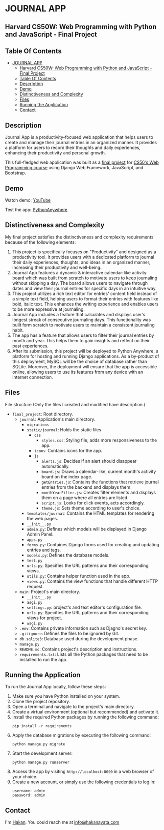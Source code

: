 # JOURNAL APP

## Harvard CS50W: Web Programming with Python and JavaScript - Final Project 

## Table Of Contents

- [JOURNAL APP](#journal-app)
  - [Harvard CS50W: Web Programming with Python and JavaScript - Final Project](#harvard-cs50w-web-programming-with-python-and-javascript---final-project)
  - [Table Of Contents](#table-of-contents)
  - [Description](#description)
  - [Demo](#demo)
  - [Distinctiveness and Complexity](#distinctiveness-and-complexity)
  - [Files](#files)
  - [Running the Application](#running-the-application)
  - [Contact](#contact)

## Description
Journal App is a productivity-focused web application that helps users to create and manage their journal entries in an organized manner. It provides a platform for users to record their thoughts and daily experiences, enhancing their productivity and personal growth.

This full-fledged web application was built as a [final project](https://cs50.harvard.edu/web/2020/projects/final/capstone/) for [CS50's Web Programming course](https://cs50.harvard.edu/web/2020/) using Django Web Framework, JavaScript, and Bootstrap.

## Demo
Watch demo: [YouTube](...)

Test the app: [PythonAnywhere](...)

## Distinctiveness and Complexity

My final project satisfies the distinctiveness and complexity requirements because of the following elements:

1. This project is specifically focuses on "Productivity" and designed as a productivity tool. It provides users with a dedicated platform to journal their daily experiences, thoughts, and ideas in an organized manner, increasing their productivity and well-being.
2. Journal App features a dynamic & interactive calendar-like activity board which was built from scratch to motivate users to keep journaling without skipping a day. The board allows users to navigate through dates and view their journal entries for specific days in an intuitive way.
3. This project utilizes a rich text editor for entries' content field instead of a simple text field, helping users to format their entries with features like bold, italic text. This enhances the writing experience and enables users to be more expressive at journaling.
4. Journal App includes a feature that calculates and displays user's longest streak of consecutive journaling days. This functionality was built form scratch to motivate users to maintain a consistent journaling habit.
5. The app has a feature that allows users to filter their journal entries by month and year. This helps them to gain insights and reflect on their past experiences.
6. After its submission, this project will be deployed to Python Anywhere, a platform for hosting and running Django applications. As a by-product of this deployment, MySQL will be the choice of database rather than SQLite. Moreover, the deployment will ensure that the app is accessible online, allowing users to use its features from any device with an internet connection.

## Files

File structure (Only the files I created and modified have description.)

- `final_project`: Root directory.
    - `journal`: Application's main directory.
      - `migrations`
      - `static/journal`: Holds the static files
        - `css`
            - `styles.css`: Styling file; adds more responsiveness to the app.
        - `icons`: Contains icons for the app.
        - `js` 
          - `alerts.js`: Decides if an alert should disappear automatically.
          - `board.js`: Draws a calendar-like, current month's activity board on the index page.
          - `getEntries.js`: Contains the functions that retrieve journal entries from the backend and displays them.
          - `monthYearFilter.js`: Creates filter elements and displays them on a page where all entries are listed.
          - `script.js`: Looks for click events, acts accordingly.
          - `theme.js`: Sets theme according to user's choice.
      - `templates/journal`: Contains the HTML templates for rendering the web pages.
      - `__init__.py`
      - `admin.py`: Defines which models will be displayed in Django Admin Panel.
      - `apps.py`
      - `forms.py`: Containes Django forms used for creating and updating entries and tags.
      - `models.py`: Defines the database models.
      - `test.py`
      - `urls.py`: Specifies the URL patterns and their corresponding views.
      - `utils.py`: Contains helper function used in the app.
      - `views.py`: Contains the view functions that handle different HTTP request.
    - `main`: Project's main directory.
      - `__init__.py`
      - `asgi.py`
      - `settings.py`: project's and text editor's configuration file.
      - `urls.py`: Specifies the URL patterns and their corresponding views for project.
      - `wsgi.py`
    - `.env`: Contains private information such as Djagno's secret key.
    - `.gitignore`: Defines the files to be ignored by Git.
    - `db.sqlite3`: Database used during the development phase.
    - `manage.py`
    - `README.md`: Contains project's description and instructions.
    - `requirements.txt`: Lists all the Python packages that need to be installed to run the app.
  

## Running the Application
To run the Journal App locally, follow these steps:

1. Make sure you have Python installed on your system.
2. Clone the project repository.
3. Open a terminal and navigate to the project's main directory.
4. Create a virtual environment (optional but recommended) and activate it.
5. Install the required Python packages by running the following command:
    ```
    pip install -r requirements
    ```
6. Apply the database migrations by executing the following command:
    ```
    python manage.py migrate
    ```
7. Start the development server:
    ```
    python manage.py runserver
    ```
8. Access the app by visiting `http://localhost:8000` in a web browser of your choice.
9. Create a new account, or simply use the following credentials to log in:
    ```
    username: admin
    password: admin
    ```

## Contact
I'm [Hakan](https://hakanayata.com). You could reach me at info@hakanayata.com